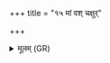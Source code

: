 +++
title = "१५ मां वश् चक्षुर्"

+++
<details><summary>मूलम् (GR)</summary>

मां वश् चक्षुर् गच्छतु मां प्राणो  
धाता पदम् अनु वर्त्म वः कृणोतु ।  
ये वो महान्त उत ये कुमारा  
मम यातम् अनु यातेभिर् एत ॥ +++(Bhatt. anuyātebhir)+++
</details>